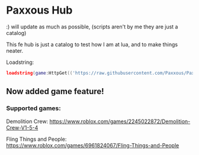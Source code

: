 # Paxxous Hub
:) will update as much as possible, (scripts aren't by me they are just a catalog)

This fe hub is just a catalog to test how I am at lua, and to make things neater.

Loadstring: 

```lua
loadstring(game:HttpGet(('https://raw.githubusercontent.com/Paxxous/PaxxoussFehub/main/Main'),true))()
```

## Now added game feature!
### Supported games:


Demolition Crew: https://www.roblox.com/games/2245022872/Demolition-Crew-V1-5-4

Fling Things and People: https://www.roblox.com/games/6961824067/Fling-Things-and-People
